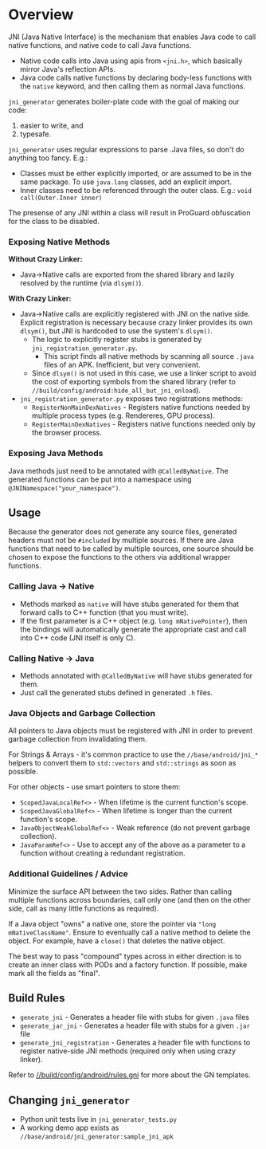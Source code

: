 # Overview
JNI (Java Native Interface) is the mechanism that enables Java code to call
native functions, and native code to call Java functions.

 * Native code calls into Java using apis from `<jni.h>`, which basically mirror
   Java's reflection APIs.
 * Java code calls native functions by declaring body-less functions with the
  `native` keyword, and then calling them as normal Java functions.

`jni_generator` generates boiler-plate code with the goal of making our code:
 1. easier to write, and
 2. typesafe.

`jni_generator` uses regular expressions to parse .Java files, so don't do
anything too fancy. E.g.:
 * Classes must be either explicitly imported, or are assumed to be in
the same package. To use `java.lang` classes, add an explicit import.
 * Inner classes need to be referenced through the outer class. E.g.:
   `void call(Outer.Inner inner)`

The presense of any JNI within a class will result in ProGuard obfuscation for
the class to be disabled.

### Exposing Native Methods

**Without Crazy Linker:**
 * Java->Native calls are exported from the shared library and lazily resolved
   by the runtime (via `dlsym()`).

**With Crazy Linker:**
 * Java->Native calls are explicitly registered with JNI on the native side.
   Explicit registration is necessary because crazy linker provides its own
   `dlsym()`, but JNI is hardcoded to use the system's `dlsym()`.
   * The logic to explicitly register stubs is generated by
     `jni_registration_generator.py`.
     * This script finds all native methods by scanning all source `.java` files
       of an APK. Inefficient, but very convenient.
   * Since `dlsym()` is not used in this case, we use a linker script to avoid
     the cost of exporting symbols from the shared library (refer to
     `//build/config/android:hide_all_but_jni_onload`).
 * `jni_registration_generator.py` exposes two registrations methods:
   * `RegisterNonMainDexNatives` - Registers native functions needed by multiple
     process types (e.g. Rendereres, GPU process).
   * `RegisterMainDexNatives` - Registers native functions needed only by the
     browser process.

### Exposing Java Methods

Java methods just need to be annotated with `@CalledByNative`. The generated
functions can be put into a namespace using `@JNINamespace("your_namespace")`.

## Usage

Because the generator does not generate any source files, generated headers must
not be `#included` by multiple sources. If there are Java functions that need to
be called by multiple sources, one source should be chosen to expose the
functions to the others via additional wrapper functions.

### Calling Java -> Native

 * Methods marked as `native` will have stubs generated for them that forward
   calls to C++ function (that you must write).
 * If the first parameter is a C++ object (e.g. `long mNativePointer`), then the
   bindings will automatically generate the appropriate cast and call into C++
   code (JNI itself is only C).

### Calling Native -> Java

 * Methods annotated with `@CalledByNative` will have stubs generated for them.
 * Just call the generated stubs defined in generated `.h` files.

### Java Objects and Garbage Collection

All pointers to Java objects must be registered with JNI in order to prevent
garbage collection from invalidating them.

For Strings & Arrays - it's common practice to use the `//base/android/jni_*`
helpers to convert them to `std::vectors` and `std::strings` as soon as
possible.

For other objects - use smart pointers to store them:
 * `ScopedJavaLocalRef<>` - When lifetime is the current function's scope.
 * `ScopedJavaGlobalRef<>` - When lifetime is longer than the current function's
   scope.
 * `JavaObjectWeakGlobalRef<>` - Weak reference (do not prevent garbage
   collection).
 * `JavaParamRef<>` - Use to accept any of the above as a parameter to a
   function without creating a redundant registration.

### Additional Guidelines / Advice

Minimize the surface API between the two sides. Rather than calling multiple
functions across boundaries, call only one (and then on the other side, call as
many little functions as required).

If a Java object "owns" a native one, store the pointer via
`"long mNativeClassName"`. Ensure to eventually call a native method to delete
the object. For example, have a `close()` that deletes the native object.

The best way to pass "compound" types across in either direction is to
create an inner class with PODs and a factory function. If possible, make mark
all the fields as "final".

## Build Rules

 * `generate_jni` - Generates a header file with stubs for given `.java` files
 * `generate_jar_jni` - Generates a header file with stubs for a given `.jar`
   file
 * `generate_jni_registration` - Generates a header file with functions to
   register native-side JNI methods (required only when using crazy linker).

Refer to [//build/config/android/rules.gni](https://cs.chromium.org/chromium/src/build/config/android/rules.gni)
for more about the GN templates.

## Changing `jni_generator`

 * Python unit tests live in `jni_generator_tests.py`
 * A working demo app exists as `//base/android/jni_generator:sample_jni_apk`
